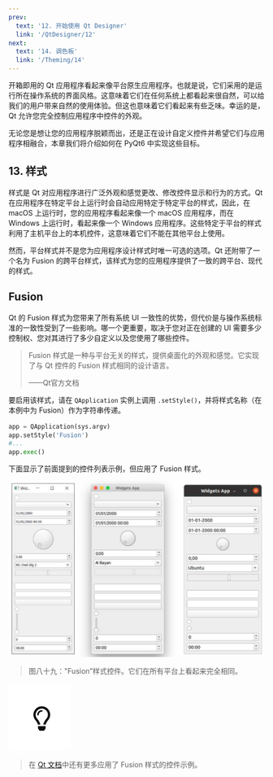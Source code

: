 ```yaml
---
prev:
  text: '12. 开始使用 Qt Designer'
  link: '/QtDesigner/12'
next:
  text: '14. 调色板'
  link: '/Theming/14'
---
```


开箱即用的 Qt 应用程序看起来像平台原生应用程序。也就是说，它们采用的是运行所在操作系统的界面风格。这意味着它们在任何系统上都看起来很自然，可以给我们的用户带来自然的使用体验。但这也意味着它们看起来有些乏味。幸运的是，Qt 允许您完全控制应用程序中控件的外观。

无论您是想让您的应用程序脱颖而出，还是正在设计自定义控件并希望它们与应用程序相融合，本章我们将介绍如何在 PyQt6 中实现这些目标。

## 13. 样式

样式是 Qt 对应用程序进行广泛外观和感觉更改、修改控件显示和行为的方式。Qt 在应用程序在特定平台上运行时会自动应用特定于特定平台的样式，因此，在 macOS 上运行时，您的应用程序看起来像一个 macOS 应用程序，而在 Windows 上运行时，看起来像一个 Windows 应用程序。这些特定于平台的样式利用了主机平台上的本机控件，这意味着它们不能在其他平台上使用。

然而，平台样式并不是您为应用程序设计样式时唯一可选的选项。Qt 还附带了一个名为 Fusion 的跨平台样式，该样式为您的应用程序提供了一致的跨平台、现代的样式。

## Fusion

Qt 的 Fusion 样式为您带来了所有系统 UI 一致性的优势，但代价是与操作系统标准的一致性受到了一些影响。哪一个更重要，取决于您对正在创建的 UI 需要多少控制权、您对其进行了多少自定义以及您使用了哪些控件。

> Fusion 样式是一种与平台无关的样式，提供桌面化的外观和感觉。它实现了与 Qt 控件的 Fusion 样式相同的设计语言。
>
> ——Qt官方文档

要启用该样式，请在 `QApplication` 实例上调用 `.setStyle()`，并将样式名称（在本例中为 Fusion）作为字符串传递。

```python
app = QApplication(sys.argv)
app.setStyle('Fusion')
#...
app.exec()
```

下面显示了前面提到的控件列表示例，但应用了 Fusion 样式。

![Figure89](Figure89.png)

> 图八十九："Fusion”样式控件。它们在所有平台上看起来完全相同。

![tips](tips.png)

> 在 [Qt 文档](https://doc.qt.io/archives/qt-5.8/gallery-fusion.html)中还有更多应用了 Fusion 样式的控件示例。
